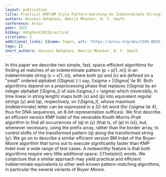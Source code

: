 ```yaml
---
layout: publication
title: Practical KMP/BM Style Pattern-matching On Indeterminate Strings
authors: Hossein Dehghani, Neerja Mhaskar, W. F. Smyth
conference: Arxiv
year: 2022
bibkey: dehghani2022practical
citations: 2
additional_links: [{name: Paper, url: 'https://arxiv.org/abs/2204.08331'}]
tags: []
short_authors: Hossein Dehghani, Neerja Mhaskar, W. F. Smyth
---
```

In this paper we describe two simple, fast, space-efficient algorithms for
finding all matches of an indeterminate pattern \(p = p[1..m]\) in an
indeterminate string \(x = x[1..n]\), where both \(p\) and \(x\) are defined on a
"small" ordered alphabet \(\Sigma\) \(-\) say, \(\sigma = |\Sigma| \le 9\). Both
algorithms depend on a preprocessing phase that replaces \(\Sigma\) by an integer
alphabet \(\Sigma_I\) of size \(\sigma_I = \sigma\) which (reversibly, in time
linear in string length) maps both \(x\) and \(p\) into equivalent regular strings
\(y\) and \(q\), respectively, on \(\Sigma_I\), whose maximum (indeterminate) letter
can be expressed in a 32-bit word (for \(\sigma \le 4\), thus for DNA sequences,
an 8-bit representation suffices). We first describe an efficient version KMP
Indet of the venerable Knuth-Morris-Pratt algorithm to find all occurrences of
\(q\) in \(y\) (that is, of \(p\) in \(x\)), but, whenever necessary, using the prefix
array, rather than the border array, to control shifts of the transformed
pattern \(q\) along the transformed string \(y\). We go on to describe a similar
efficient version BM Indet of the Boyer- Moore algorithm that turns out to
execute significantly faster than KMP Indet over a wide range of test cases. A
noteworthy feature is that both algorithms require very little additional
space: \(\Theta(m)\) words. We conjecture that a similar approach may yield
practical and efficient indeterminate equivalents to other well-known
pattern-matching algorithms, in particular the several variants of Boyer-Moore.